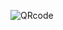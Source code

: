 


![QRcode](https://user-images.githubusercontent.com/104407938/180885678-a482c77f-c9e9-4708-bf37-53c829cc80b0.jpeg)
